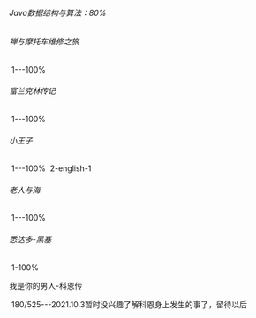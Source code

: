###### Java数据结构与算法：80%

######               

###### 禅与摩托车维修之旅

​		1---100%

###### 富兰克林传记

​		1---100%

###### 小王子

​		1---100%
​		2-english-1

###### 老人与海

​		1---100%

###### 悉达多-黑塞

​		1-100%

我是你的男人-科恩传

​		180/525---2021.10.3暂时没兴趣了解科恩身上发生的事了，留待以后

###### 